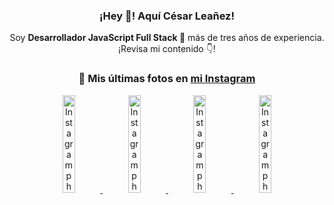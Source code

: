 <div align="center">

<h3>¡Hey 👋! Aquí César Leañez!</h3>

<p>Soy <strong>Desarrollador JavaScript Full Stack 🚀</strong> más de tres años de experiencia.<br />¡Revisa mi contenido 👇!</p>

### 📸 Mis últimas fotos en [mi Instagram](https://instagram.com/cesarsoftware.dev)


<a href='https://instagram.com/p/DIt9Oknp-PZ' target='_blank'>
  <img width='20%' src='https://instagram.fcmn2-1.fna.fbcdn.net/v/t51.2885-15/491444712_17914409433097059_55076089485466172_n.jpg?stp=dst-jpg_e35_tt6&efg=eyJ2ZW5jb2RlX3RhZyI6IkZFRUQuaW1hZ2VfdXJsZ2VuLjU1MngzNDEuc2RyLmY3NTc2MS5kZWZhdWx0X2ltYWdlIn0&_nc_ht=instagram.fcmn2-1.fna.fbcdn.net&_nc_cat=103&_nc_oc=Q6cZ2QEVitTYpz-vADvziyTMP6bxc4Wg9FiTccqPpAR7zxox8g_Rckp7pTrHEF5NzOljT68&_nc_ohc=mZr4EgscQakQ7kNvwEgLBjv&_nc_gid=kx6wcpTrvA_nBWODaQuCHg&edm=ACWDqb8BAAAA&ccb=7-5&ig_cache_key=MzYxNTgxNTM1ODA3ODI0Nzg5Nw%3D%3D.3-ccb7-5&oh=00_AfILG_aA46QxPN0_ecxntIKS623O3_0JDWLAIvx8LLFxfw&oe=6821C6EB&_nc_sid=ee9879' alt='Instagram photo' />
</a>
<a href='https://instagram.com/p/DICt8_ruj1K' target='_blank'>
  <img width='20%' src='https://instagram.fcmn2-1.fna.fbcdn.net/v/t51.2885-15/487811720_2261442050918393_7784971145546330846_n.jpg?stp=dst-jpg_e15_tt6&efg=eyJ2ZW5jb2RlX3RhZyI6IkNMSVBTLmltYWdlX3VybGdlbi42NDB4MTE1Ni5zZHIuZjcxODc4LmRlZmF1bHRfY292ZXJfZnJhbWUifQ&_nc_ht=instagram.fcmn2-1.fna.fbcdn.net&_nc_cat=105&_nc_oc=Q6cZ2QEVitTYpz-vADvziyTMP6bxc4Wg9FiTccqPpAR7zxox8g_Rckp7pTrHEF5NzOljT68&_nc_ohc=ilfrI_OltggQ7kNvwGvie5i&_nc_gid=kx6wcpTrvA_nBWODaQuCHg&edm=ACWDqb8BAAAA&ccb=7-5&ig_cache_key=MzYwMzY0NDc1NTQ5MDc4MjUzOA%3D%3D.3-ccb7-5&oh=00_AfKnGU5DTn2HZ4XsKvnr-lFNRh0Jo-AY2VOPHhjjgwGVGg&oe=6821B9E1&_nc_sid=ee9879' alt='Instagram photo' />
</a>
<a href='https://instagram.com/p/DIAOH7MuTdG' target='_blank'>
  <img width='20%' src='https://instagram.fcmn3-2.fna.fbcdn.net/v/t51.2885-15/487701094_964176539225257_203758693226461245_n.jpg?stp=dst-jpg_e15_tt6&efg=eyJ2ZW5jb2RlX3RhZyI6IkNMSVBTLmltYWdlX3VybGdlbi42NDB4MTE1Ni5zZHIuZjcxODc4LmRlZmF1bHRfY292ZXJfZnJhbWUifQ&_nc_ht=instagram.fcmn3-2.fna.fbcdn.net&_nc_cat=101&_nc_oc=Q6cZ2QEVitTYpz-vADvziyTMP6bxc4Wg9FiTccqPpAR7zxox8g_Rckp7pTrHEF5NzOljT68&_nc_ohc=gHDyWLSvq4YQ7kNvwFAT9dO&_nc_gid=kx6wcpTrvA_nBWODaQuCHg&edm=ACWDqb8BAAAA&ccb=7-5&ig_cache_key=MzYwMjk0MTgxOTE0ODEyMTkyNg%3D%3D.3-ccb7-5&oh=00_AfJd2ABe5MvksjxXZs-mH-tLRUdPujiuHb1SS6xaXA-0Eg&oe=6821CB98&_nc_sid=ee9879' alt='Instagram photo' />
</a>
<a href='https://instagram.com/p/DHtKENeumyc' target='_blank'>
  <img width='20%' src='https://instagram.fcmn3-2.fna.fbcdn.net/v/t51.2885-15/486620439_1373071664043671_6215675251976925620_n.jpg?stp=dst-jpg_e15_tt6&efg=eyJ2ZW5jb2RlX3RhZyI6IkNMSVBTLmltYWdlX3VybGdlbi42NDB4MTE0Ni5zZHIuZjcxODc4LmRlZmF1bHRfY292ZXJfZnJhbWUifQ&_nc_ht=instagram.fcmn3-2.fna.fbcdn.net&_nc_cat=111&_nc_oc=Q6cZ2QEVitTYpz-vADvziyTMP6bxc4Wg9FiTccqPpAR7zxox8g_Rckp7pTrHEF5NzOljT68&_nc_ohc=ERvX7AeG_c0Q7kNvwGXiKya&_nc_gid=kx6wcpTrvA_nBWODaQuCHg&edm=ACWDqb8BAAAA&ccb=7-5&ig_cache_key=MzU5NzU3NTk0NzE1NjA5MDAxMg%3D%3D.3-ccb7-5&oh=00_AfJaqQx29oVaBrHrPrURa9YS9sVK0IWOciyuymGIvoZ4ow&oe=6821E124&_nc_sid=ee9879' alt='Instagram photo' />
</a>

</div>
